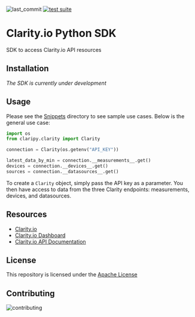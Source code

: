 ![last_commit](https://img.shields.io/github/last-commit/rogers-obrien-rad/clarity-python-sdk)
[![test suite](https://github.com/rogers-obrien-rad/clarity-python-sdk/actions/workflows/tests.yml/badge.svg)](https://github.com/rogers-obrien-rad/clarity-python-sdk/actions/workflows/tests.yml)

# Clarity.io Python SDK
SDK to access Clarity.io API resources

## Installation
_The SDK is currently under development_

## Usage
Please see the [Snippets](https://github.com/rogers-obrien-rad/clarity-python-sdk/tree/main/snippets) directory to see sample use cases. Below is the general use case:

```python
import os
from claripy.clarity import Clarity

connection = Clarity(os.getenv("API_KEY"))

latest_data_by_min = connection.__measurements__.get()
devices = connection.__devices__.get()
sources = connection.__datasources__.get()
```

To create a `Clarity` object, simply pass the API key as a parameter. You then have access to data from the three Clarity endpoints: measurements, devices, and datasources. 

## Resources
* [Clarity.io](https://www.clarity.io/)
* [Clarity.io Dashboard](https://dashboard.clarity.io/overview)
* [Clarity.io API Documentation](https://api-guide.clarity.io/)

## License
This repository is licensed under the [Apache License](https://github.com/rogers-obrien-rad/clarity-python-sdk/blob/main/LICENSE)

## Contributing
![contributing](https://img.shields.io/github/contributors/rogers-obrien-rad/clarity-python-sdk)

